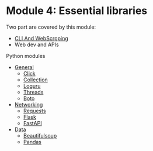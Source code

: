 # Module 4: Essential libraries

Two part are covered by this module:

- [CLI And WebScrpping](01-CLI_Webscrapping.md)
- Web dev and APIs

Python modules

- [General](01_general)
    - [Click](01_general/01_click.md)
    - [Collection](01_general/02_collection.md)
    - [Loguru](01_general/03_loguru.md)
    - [Threads](01_general/04_threads.md)
    - [Boto](01_general/05_boto.md)
- [Networking](02_networking)
    - [Requests](02_networking/01_requests.md)
    - [Flask](02_networking/02_flask.md)
    - [FastAPI](02_networking/03_fastapi.md)
- [Data](03_data)
    - [Beautifulsoup](03_data/01_beautifulsoup.md)
    - [Pandas](03_data/02_pandas.md)
